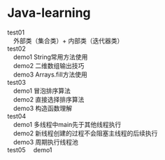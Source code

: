 # Java-learning

test01  
&emsp;外部类（集合类）+ 内部类（迭代器类）  
test02  
&emsp;demo1 String常用方法使用  
&emsp;demo2 二维数组输出技巧  
&emsp;demo3 Arrays.fill方法使用  
test03  
&emsp;demo1 冒泡排序算法  
&emsp;demo2 直接选择排序算法  
&emsp;demo3 构造函数理解  
test04  
&emsp;demo1 多线程中main先于其他线程执行  
&emsp;demo2 新线程创建的过程不会阻塞主线程的后续执行  
&emsp;demo3 周期执行线程池  
test05
&emsp;demo1 

